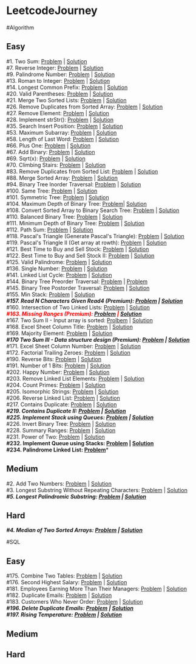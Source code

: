 # LeetcodeJourney

#Algorithm

## Easy
#1. Two Sum: [Problem](https://leetcode.com/problems/two-sum/) | [Solution](https://github.com/Thienbuu/LeetcodeJourney/blob/main/TwoSum.java)\
#7. Reverse Integer: [Problem](https://leetcode.com/problems/reverse-integer/) | [Solution](https://github.com/Thienbuu/LeetcodeJourney/blob/main/ReverseInteger.java)\
#9. Palindrome Number: [Problem](https://leetcode.com/problems/palindrome-number/) | [Solution](https://github.com/Thienbuu/LeetcodeJourney/blob/main/PalindromeNumber.java)\
#13. Roman to Integer: [Problem](https://leetcode.com/problems/roman-to-integer/) | [Solution](https://github.com/Thienbuu/LeetcodeJourney/blob/main/RomanToInteger.java)\
#14. Longest Common Prefix: [Problem](https://leetcode.com/problems/longest-common-prefix/) | [Solution](https://github.com/Thienbuu/LeetcodeJourney/blob/main/LongestCommonPrefix.java)\
#20. Valid Parentheses: [Problem](https://leetcode.com/problems/valid-parentheses/) | [Solution](https://github.com/Thienbuu/LeetcodeJourney/blob/main/ValidParentheses.java)\
#21. Merge Two Sorted Lists: [Problem](https://leetcode.com/problems/merge-two-sorted-lists/) | [Solution](https://github.com/Thienbuu/LeetcodeJourney/blob/main/MergeTwoSortedLists.java)\
#26. Remove Duplicates from Sorted Array: [Problem](https://leetcode.com/problems/remove-duplicates-from-sorted-array/) | [Solution](https://github.com/Thienbuu/LeetcodeJourney/blob/main/RemoveDuplicates.java)\
#27. Remove Element: [Problem](https://leetcode.com/problems/remove-element/) | [Solution](https://github.com/Thienbuu/LeetcodeJourney/blob/main/RemoveElement.java)\
#28. Implement strStr(): [Problem](https://leetcode.com/problems/implement-strstr/) | [Solution](https://github.com/Thienbuu/LeetcodeJourney/blob/main/StrStr.java)\
#35. Search Insert Position: [Problem](https://leetcode.com/problems/search-insert-position/) | [Solution](https://github.com/Thienbuu/LeetcodeJourney/blob/main/InsertPosition.java)\
#53. Maximum Subarray: [Problem](https://leetcode.com/problems/maximum-subarray/) | [Solution](https://github.com/Thienbuu/LeetcodeJourney/blob/main/MaximumSubarray.java)\
#58. Length of Last Word: [Problem](https://leetcode.com/problems/length-of-last-word/) | [Solution](https://github.com/Thienbuu/LeetcodeJourney/blob/main/LengthOfLastWord.java)\
#66. Plus One: [Problem](https://leetcode.com/problems/plus-one/) | [Solution](https://github.com/Thienbuu/LeetcodeJourney/blob/main/PlusOne.java)\
#67. Add Binary: [Problem](https://leetcode.com/problems/add-binary/) | [Solution](https://github.com/Thienbuu/LeetcodeJourney/blob/main/AddBinary.java)\
#69. Sqrt(x): [Problem](https://leetcode.com/problems/sqrtx/) | [Solution](https://github.com/Thienbuu/LeetcodeJourney/blob/main/SqrtX.java)\
#70. Climbing Stairs: [Problem](https://leetcode.com/problems/climbing-stairs/submissions/) | [Solution](https://github.com/Thienbuu/LeetcodeJourney/blob/main/ClimbingStairs.java)\
#83. Remove Duplicates from Sorted List: [Problem](https://leetcode.com/problems/remove-duplicates-from-sorted-list/) | [Solution](https://github.com/Thienbuu/LeetcodeJourney/blob/main/DeleteDuplicates.java)\
#88. Merge Sorted Array: [Problem](https://leetcode.com/problems/merge-sorted-array/) | [Solution](https://github.com/Thienbuu/LeetcodeJourney/blob/main/MergeSortedArray.java)\
#94. Binary Tree Inorder Traversal: [Problem](https://leetcode.com/problems/binary-tree-inorder-traversal/) | [Solution](https://github.com/Thienbuu/LeetcodeJourney/blob/main/BinaryTreeInorderTraversal.java)\
#100. Same Tree: [Problem](https://leetcode.com/problems/same-tree/submissions/) | [Solution](https://github.com/Thienbuu/LeetcodeJourney/blob/main/SameTree.java)\
#101. Symmetric Tree: [Problem](https://leetcode.com/problems/symmetric-tree/) | [Solution](https://github.com/Thienbuu/LeetcodeJourney/blob/main/SymmetricTree.java)\
#104. Maximum Depth of Binary Tree: [Problem](https://leetcode.com/problems/maximum-depth-of-binary-tree/)| [Solution](https://github.com/Thienbuu/LeetcodeJourney/blob/main/MaxDepth.java)\
#108. Convert Sorted Array to Binary Search Tree: [Problem](https://leetcode.com/problems/convert-sorted-array-to-binary-search-tree/) | [Solution](https://github.com/Thienbuu/LeetcodeJourney/blob/main/SortedArrayToBST.java)\
#110. Balanced Binary Tree: [Problem](https://leetcode.com/problems/balanced-binary-tree/) | [Solution](https://github.com/Thienbuu/LeetcodeJourney/blob/main/BalancedBinaryTree.java)\
#111. Minimum Depth of Binary Tree: [Problem](https://leetcode.com/problems/minimum-depth-of-binary-tree/) | [Solution](https://github.com/Thienbuu/LeetcodeJourney/blob/main/BinaryTreeMinDepth.java)\
#112. Path Sum: [Problem](https://leetcode.com/problems/path-sum/) | [Solution](https://github.com/Thienbuu/LeetcodeJourney/blob/main/PathSum.java)\
#118. Pascal's Triangle (Generate Pascal's Triangle): [Problem](https://leetcode.com/problems/pascals-triangle/) | [Solution](https://github.com/Thienbuu/LeetcodeJourney/blob/main/BuildPascalTriangle.java)\
#119. Pascal's Triangle II (Get array at rowth): [Problem](https://leetcode.com/problems/pascals-triangle-ii/) | [Solution](https://github.com/Thienbuu/LeetcodeJourney/blob/main/GetRowthOfPascalTriangle.java)\
#121. Best Time to Buy and Sell Stock: [Problem](https://leetcode.com/problems/best-time-to-buy-and-sell-stock/) | [Solution](https://github.com/Thienbuu/LeetcodeJourney/blob/main/SellStock1.java)\
#122. Best Time to Buy and Sell Stock II: [Problem](https://leetcode.com/problems/best-time-to-buy-and-sell-stock-ii/) | [Solution](https://github.com/Thienbuu/LeetcodeJourney/blob/main/SellStock2.java)\
#125. Valid Palindrome: [Problem](https://leetcode.com/problems/valid-palindrome/) | [Solution](https://github.com/Thienbuu/LeetcodeJourney/blob/main/ValidPalindromeString.java)\
#136. Single Number: [Problem](https://leetcode.com/problems/single-number/) | [Solution](https://github.com/Thienbuu/LeetcodeJourney/blob/main/SingleNumber.java)\
#141. Linked List Cycle: [Problem](https://leetcode.com/problems/linked-list-cycle/) | [Solution](https://github.com/Thienbuu/LeetcodeJourney/blob/main/LinkedListCycle.java)\
#144. Binary Tree Preorder Traversal: [Problem](https://leetcode.com/problems/binary-tree-preorder-traversal/) | [Problem](https://github.com/Thienbuu/LeetcodeJourney/blob/main/BinaryTreePreorderTraversal.java)\
#145. Binary Tree Postorder Traversal: [Problem](https://leetcode.com/problems/binary-tree-postorder-traversal/) | [Solution](https://github.com/Thienbuu/LeetcodeJourney/blob/main/BinaryTreePostorderTraversal.java)\
#155. Min Stack: [Problem](https://leetcode.com/problems/min-stack/) | [Solution](https://github.com/Thienbuu/LeetcodeJourney/blob/main/MinStack.java)\
***#157. Read N Characters Given Read4 (Premium): [Problem](https://leetcode.com/problems/read-n-characters-given-read4/) | [Solution]()***\
#160. Intersection of Two Linked Lists: [Problem](https://leetcode.com/problems/intersection-of-two-linked-lists/) | [Solution](https://github.com/Thienbuu/LeetcodeJourney/blob/main/IntersectionNode.java)\
***<span style='color: red'>#163. Missing Ranges (Premium): [Problem](https://leetcode.com/problems/missing-ranges/) | [Solution]()</span>***\
#167. Two Sum II - Input array is sorted: [Prolbem](https://leetcode.com/problems/two-sum-ii-input-array-is-sorted/) | [Solution](https://github.com/Thienbuu/LeetcodeJourney/blob/main/TwoSumII.java)\
#168. Excel Sheet Column Title: [Problem](https://leetcode.com/problems/excel-sheet-column-title/) | [Solution](https://github.com/Thienbuu/LeetcodeJourney/blob/main/ExcelSheetColumnTitle.java)\
#169. Majority Element: [Problem](https://leetcode.com/problems/majority-element/) | [Solution](https://github.com/Thienbuu/LeetcodeJourney/blob/main/MajorityElement.java)\
***#170 Two Sum III - Data structure design (Premium): [Problem](https://leetcode.com/problems/two-sum-iii-data-structure-design/) | [Solution]()***\
#171. Excel Sheet Column Number: [Problem](https://leetcode.com/problems/excel-sheet-column-number/) | [Solution](https://github.com/Thienbuu/LeetcodeJourney/blob/main/ExcelSheetColumnNumber.java)\
#172. Factorial Trailing Zeroes: [Problem](https://leetcode.com/problems/factorial-trailing-zeroes/) | [Solution](https://github.com/Thienbuu/LeetcodeJourney/blob/main/FactorialTrailingZeroes.java)\
#190. Reverse Bits: [Problem](https://leetcode.com/problems/reverse-bits/) | [Solution](https://github.com/Thienbuu/LeetcodeJourney/blob/main/ReverseBits.java)\
#191. Number of 1 Bits: [Problem](https://leetcode.com/problems/number-of-1-bits/) | [Solution](https://github.com/Thienbuu/LeetcodeJourney/blob/main/Numberof1Bits.java)\
#202. Happy Number: [Problem](https://leetcode.com/problems/happy-number/) | [Solution](https://github.com/Thienbuu/LeetcodeJourney/blob/main/HappyNumber.java)\
#203. Remove Linked List Elements: [Problem](https://leetcode.com/problems/remove-linked-list-elements/) | [Solution](https://github.com/Thienbuu/LeetcodeJourney/blob/main/RemoveLinkedListElements.java)\
#204. Count Primes: [Problem](https://leetcode.com/problems/count-primes/) | [Solution](https://github.com/Thienbuu/LeetcodeJourney/blob/main/CountPrimes.java)\
#205. Isomorphic Strings: [Problem](https://leetcode.com/problems/isomorphic-strings/) | [Solution](https://github.com/Thienbuu/LeetcodeJourney/blob/main/IsomorphicStrings.java)\
#206. Reverse Linked List: [Problem](https://leetcode.com/problems/reverse-linked-list/) | [Solution](https://github.com/Thienbuu/LeetcodeJourney/blob/main/ReverseLinkedList.java)\
#217. Contains Duplicate: [Problem](https://leetcode.com/problems/contains-duplicate/) | [Solution](https://github.com/Thienbuu/LeetcodeJourney/blob/main/ContainsDuplicate.java)\
***#219. Contains Duplicate II: [Problem](https://leetcode.com/problems/contains-duplicate-ii/) | [Solution]()\
#225. Implement Stack using Queues: [Problem](https://leetcode.com/problems/implement-stack-using-queues/) | [Solution]()***\
#226. Invert Binary Tree: [Problem](https://leetcode.com/problems/invert-binary-tree/) | [Solution](https://github.com/Thienbuu/LeetcodeJourney/blob/main/InvertBinaryTree.java)\
#228. Summary Ranges: [Problem](https://leetcode.com/problems/summary-ranges/) | [Solution](https://github.com/Thienbuu/LeetcodeJourney/blob/main/SummaryRanges.java)\
#231. Power of Two: [Problem](https://leetcode.com/problems/power-of-two/) | [Solution](https://github.com/Thienbuu/LeetcodeJourney/blob/main/PowerOfTwo.java)\
**#232. Implement Queue using Stacks: [Problem](https://leetcode.com/problems/implement-queue-using-stacks/) | [Solution]()\
#234. Palindrome Linked List: [Problem](https://leetcode.com/problems/palindrome-linked-list/)***

## Medium
#2. Add Two Numbers: [Problem](https://leetcode.com/problems/add-two-numbers/) | [Solution](https://github.com/Thienbuu/LeetcodeJourney/blob/main/AddTwoNumbers.java)\
#3. Longest Substring Without Repeating Characters: [Problem](https://leetcode.com/problems/longest-substring-without-repeating-characters/) | [Solution](https://github.com/Thienbuu/LeetcodeJourney/blob/main/LongestSubstringNoRepeat.java)\
***#5. Longest Palindromic Substring: [Problem](https://leetcode.com/problems/longest-palindromic-substring/) | [Solution]()***

## Hard
***#4. Median of Two Sorted Arrays: [Problem](https://leetcode.com/problems/median-of-two-sorted-arrays/) | [Solution]()***

#SQL

## Easy
#175. Combine Two Tables: [Problem](https://leetcode.com/problems/combine-two-tables/) | [Solution](https://github.com/Thienbuu/LeetcodeJourney/blob/main/CombineTwoTables.txt)\
#176. Second Highest Salary: [Problem](https://leetcode.com/problems/second-highest-salary/) | [Solution](https://github.com/Thienbuu/LeetcodeJourney/blob/main/SecondHighestSalary.txt)\
#181. Employees Earning More Than Their Managers: [Problem](https://leetcode.com/problems/employees-earning-more-than-their-managers/) | [Solution](https://github.com/Thienbuu/LeetcodeJourney/blob/main/EmployeesEarningMoreThanTheirManagers.txt)\
#182. Duplicate Emails: [Problem](https://leetcode.com/problems/duplicate-emails/) | [Solution](https://github.com/Thienbuu/LeetcodeJourney/blob/main/DuplicateEmails.txt)\
#183. Customers Who Never Order: [Problem](https://leetcode.com/problems/customers-who-never-order/) | [Solution](https://github.com/Thienbuu/LeetcodeJourney/blob/main/CustomersNeverOrder.txt)\
***#196. Delete Duplicate Emails: [Problem](https://leetcode.com/problems/delete-duplicate-emails/) | [Solution]()***\
***#197. Rising Temperature: [Problem](https://leetcode.com/problems/rising-temperature/) | [Solution]()***


## Medium
## Hard
